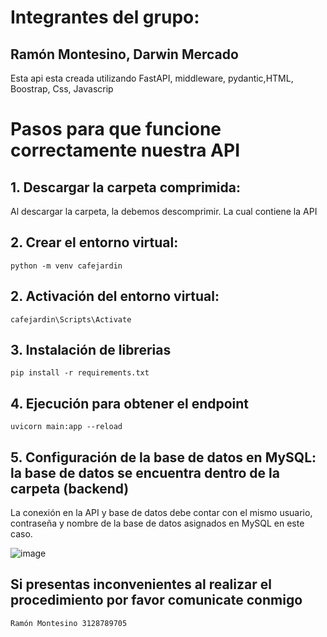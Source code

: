 # Integrantes del grupo: 
## Ramón Montesino, Darwin Mercado

Esta api esta creada utilizando FastAPI, middleware, pydantic,HTML, Boostrap, Css, Javascrip
# Pasos para que funcione correctamente nuestra API

## 1. Descargar la carpeta comprimida:
Al descargar la carpeta, la debemos descomprimir. La cual contiene la API

## 2. Crear el entorno virtual:
```
python -m venv cafejardin
```
## 2. Activación  del entorno virtual:
```
cafejardin\Scripts\Activate
```
## 3. Instalación de librerias
```
pip install -r requirements.txt
```
## 4. Ejecución para obtener el endpoint
```
uvicorn main:app --reload
```
## 5. Configuración de la base de datos en MySQL: la base de datos se encuentra dentro de la carpeta (backend) 
   La conexión en la API y base de datos debe contar con el mismo usuario, contraseña y nombre de la base de datos asignados en MySQL
   en este caso.
   
![image](https://github.com/user-attachments/assets/0a6a5611-fdaf-4914-b651-6609787d4863)


## Si presentas inconvenientes al realizar el procedimiento por favor comunicate conmigo
  ```
  Ramón Montesino 3128789705
  ```
